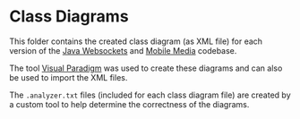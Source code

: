 # Class Diagrams
This folder contains the created class diagram (as XML file) for each version of the [Java Websockets](https://github.com/TooTallNate/Java-WebSocket) and [Mobile Media](https://github.com/julioserafim/MobileMedia) codebase. 

The tool [Visual Paradigm](https://www.visual-paradigm.com/) was used to create these diagrams and can also be used to import the XML files. 

The `.analyzer.txt` files (included for each class diagram file) are created by a custom tool to help determine the correctness of the diagrams.